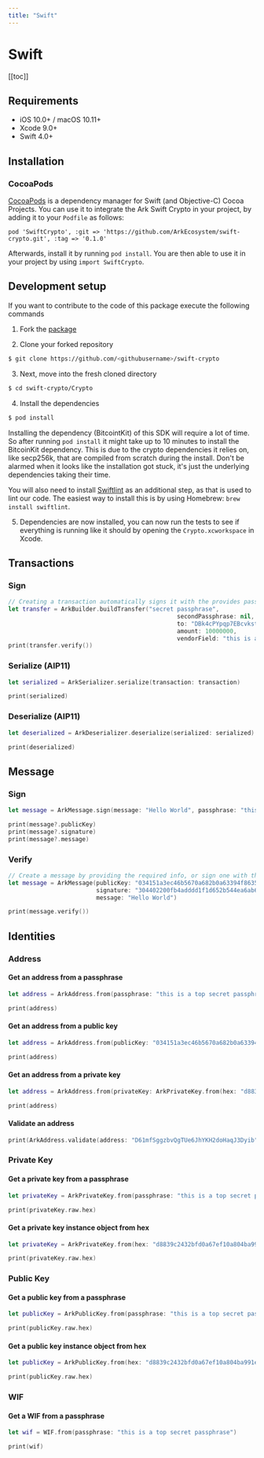 ```yaml
---
title: "Swift"
---
```


# Swift

[[toc]]

## Requirements

* iOS 10.0+ / macOS 10.11+
* Xcode 9.0+
* Swift 4.0+

## Installation

### CocoaPods

[CocoaPods](https://cocoapods.org) is a dependency manager for Swift (and Objective-C) Cocoa Projects.
You can use it to integrate the Ark Swift Crypto in your project, by adding it to your `Podfile` as follows:

```
pod 'SwiftCrypto', :git => 'https://github.com/ArkEcosystem/swift-crypto.git', :tag => '0.1.0'
```

Afterwards, install it by running `pod install`.
You are then able to use it in your project by using `import SwiftCrypto`.

## Development setup

If you want to contribute to the code of this package execute the following commands

1) Fork the [package](https://github.com/ArkEcosystem/swift-crypto)

2) Clone your forked repository

```bash
$ git clone https://github.com/<githubusername>/swift-crypto
```

3) Next, move into the fresh cloned directory

```bash
$ cd swift-crypto/Crypto
```

4) Install the dependencies

```bash
$ pod install
```

Installing the dependency (BitcointKit) of this SDK will require a lot of time. So after running `pod install` it might take up to 10 minutes to install the BitcoinKit dependency.
This is due to the crypto dependencies it relies on, like secp256k, that are compiled from scratch during the install.
Don't be alarmed when it looks like the installation got stuck, it's just the underlying dependencies taking their time.

You will also need to install [Swiftlint](https://github.com/realm/SwiftLint) as an additional step, as that is used to lint our code.
The easiest way to install this is by using Homebrew: `brew install swiftlint`.

5) Dependencies are now installed, you can now run the tests to see if everything is running like it should by opening the `Crypto.xcworkspace` in Xcode.

## Transactions

### Sign

```swift
// Creating a transaction automatically signs it with the provides passphrase(s)
let transfer = ArkBuilder.buildTransfer("secret passphrase",
                                                secondPassphrase: nil,
                                                to: "DBk4cPYpqp7EBcvkstVDpyX7RQJNHxpMg8",
                                                amount: 10000000,
                                                vendorField: "this is a tx from Swift")
print(transfer.verify())
```

### Serialize (AIP11)

```swift
let serialized = ArkSerializer.serialize(transaction: transaction)

print(serialized)
```

### Deserialize (AIP11)

```swift
let deserialized = ArkDeserializer.deserialize(serialized: serialized)

print(deserialized)
```

## Message

### Sign

```swift
let message = ArkMessage.sign(message: "Hello World", passphrase: "this is a top secret passphrase")

print(message?.publicKey)
print(message?.signature)
print(message?.message)
```

### Verify

```swift
// Create a message by providing the required info, or sign one with the method shown above
let message = ArkMessage(publicKey: "034151a3ec46b5670a682b0a63394f863587d1bc97483b1b6c70eb58e7f0aed192",
                         signature: "304402200fb4adddd1f1d652b544ea6ab62828a0a65b712ed447e2538db0caebfa68929e02205ecb2e1c63b29879c2ecf1255db506d671c8b3fa6017f67cfd1bf07e6edd1cc8",
                         message: "Hello World")

print(message.verify())
```

## Identities

### Address

#### Get an address from a passphrase
```swift
let address = ArkAddress.from(passphrase: "this is a top secret passphrase")

print(address)
```

#### Get an address from a public key
```swift
let address = ArkAddress.from(publicKey: "034151a3ec46b5670a682b0a63394f863587d1bc97483b1b6c70eb58e7f0aed192")

print(address)
```

#### Get an address from a private key
```swift
let address = ArkAddress.from(privateKey: ArkPrivateKey.from(hex: "d8839c2432bfd0a67ef10a804ba991eabba19f154a3d707917681d45822a5712"))

print(address)
```

#### Validate an address
```swift
print(ArkAddress.validate(address: "D61mfSggzbvQgTUe6JhYKH2doHaqJ3Dyib"))
```

### Private Key

#### Get a private key from a passphrase
```swift
let privateKey = ArkPrivateKey.from(passphrase: "this is a top secret passphrase")

print(privateKey.raw.hex)
```

#### Get a private key instance object from hex
```swift
let privateKey = ArkPrivateKey.from(hex: "d8839c2432bfd0a67ef10a804ba991eabba19f154a3d707917681d45822a5712")

print(privateKey.raw.hex)
```

### Public Key

#### Get a public key from a passphrase
```swift
let publicKey = ArkPublicKey.from(passphrase: "this is a top secret passphrase")

print(publicKey.raw.hex)
```

#### Get a public key instance object from hex
```swift
let publicKey = ArkPublicKey.from(hex: "d8839c2432bfd0a67ef10a804ba991eabba19f154a3d707917681d45822a5712")

print(publicKey.raw.hex)
```

### WIF

#### Get a WIF from a passphrase
```swift
let wif = WIF.from(passphrase: "this is a top secret passphrase")

print(wif)
```
